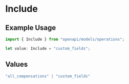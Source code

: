 # Include

## Example Usage

```typescript
import { Include } from "openapi/models/operations";

let value: Include = "custom_fields";
```

## Values

```typescript
"all_compensations" | "custom_fields"
```